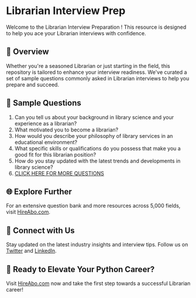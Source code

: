 # Librarian Interview Prep

Welcome to the Librarian Interview Preparation ! This resource is designed to help you ace your Librarian interviews with confidence.

## 🚀 Overview

Whether you're a seasoned Librarian or just starting in the field, this repository is tailored to enhance your interview readiness. We've curated a set of sample questions commonly asked in Librarian interviews to help you prepare and succeed.

## 📝 Sample Questions

1. Can you tell us about your background in library science and your experience as a librarian?
2. What motivated you to become a librarian?
3. How would you describe your philosophy of library services in an educational environment?
4. What specific skills or qualifications do you possess that make you a good fit for this librarian position?
5. How do you stay updated with the latest trends and developments in library science?
6. [CLICK HERE FOR MORE QUESTIONS](https://hireabo.com/job/4_0_10/Librarian)

## 🌐 Explore Further

For an extensive question bank and more resources across 5,000 fields, visit [HireAbo.com](https://www.hireabo.com).

## 📱 Connect with Us

Stay updated on the latest industry insights and interview tips. Follow us on [Twitter](https://twitter.com/hireabo) and [LinkedIn](https://www.linkedin.com/in/hire-abo-3609972a8/).

## 🚀 Ready to Elevate Your Python Career?

Visit [HireAbo.com](https://www.hireabo.com) now and take the first step towards a successful Librarian career!